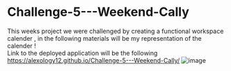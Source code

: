 # Challenge-5---Weekend-Cally
This weeks project we were challenged by creating a functional workspace calender , in the following materials will be my representation of the calender !
<br>
Link to the deployed application will be the following https://alexology12.github.io/Challenge-5---Weekend-Cally/
![image](https://github.com/alexology12/Challenge-5---Weekend-Cally/assets/130519025/1812c8e0-876d-4705-9721-9684763f251d)

